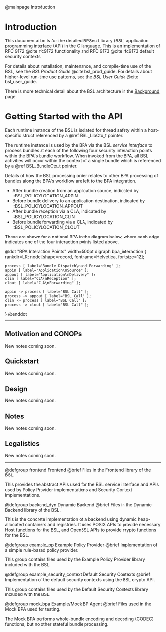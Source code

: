 <!--
Copyright (c) 2025 The Johns Hopkins University Applied Physics
Laboratory LLC.

This file is part of the Bundle Protocol Security Library (BSL).

Licensed under the Apache License, Version 2.0 (the "License");
you may not use this file except in compliance with the License.
You may obtain a copy of the License at
    http://www.apache.org/licenses/LICENSE-2.0
Unless required by applicable law or agreed to in writing, software
distributed under the License is distributed on an "AS IS" BASIS,
WITHOUT WARRANTIES OR CONDITIONS OF ANY KIND, either express or implied.
See the License for the specific language governing permissions and
limitations under the License.

This work was performed for the Jet Propulsion Laboratory, California
Institute of Technology, sponsored by the United States Government under
the prime contract 80NM0018D0004 between the Caltech and NASA under
subcontract 1700763.
-->
@mainpage Introduction

# Introduction


This documentation is for the detailed BPSec Library (BSL) application programming interface (API) in the C language.
This is an implementation of RFC 9172 @cite rfc9172 functionality and RFC 9173 @cite rfc9173 default security contexts.

For details about installation, maintenance, and compile-time use of the BSL, see the _BSL Product Guide_ @cite bsl_prod_guide.
For details about higher-level run-time use patterns, see the _BSL User Guide_ @cite bsl_user_guide.

There is more technical detail about the BSL architecture in the [Background](Background.md) page.

# Getting Started with the API

Each runtime instance of the BSL is isolated for thread safety within a host-specific struct referenced by a @ref BSL_LibCtx_t pointer.

The runtime instance is used by the BPA via the BSL _service interface_ to process bundles at each of the following four security interaction points within the BPA's bundle workflow.
When invoked from the BPA, all BSL activities will occur within the context of a single bundle which is referenced by a @ref BSL_BundleCtx_t pointer.

Details of how the BSL processing order relates to other BPA processing of bundles along the BPA's workflow are left to the BPA integration.

* After bundle creation from an application source, indicated by ::BSL_POLICYLOCATION_APPIN
* Before bundle delivery to an application destination, indicated by ::BSL_POLICYLOCATION_APPOUT
* After bundle reception via a CLA, indicated by ::BSL_POLICYLOCATION_CLIN
* Before bundle forwarding via a CLA, indicated by ::BSL_POLICYLOCATION_CLOUT

These are shown for a notional BPA in the diagram below, where each edge indicates one of the four interaction points listed above.

@dot "BPA Interaction Points" width=500pt
digraph bpa_interaction {
    rankdir=LR;
    node [shape=record, fontname=Helvetica, fontsize=12];

    process [ label="Bundle Dispatch\nand Forwarding" ];
    appin [ label="Application\nSource" ];
    appout [ label="Application\nDelivery" ];
    clin [ label="CLA\nReception" ];
    clout [ label="CLA\nForwarding" ];

    appin -> process [ label="BSL Call" ];
    process -> appout [ label="BSL Call" ];
    clin -> process [ label="BSL Call" ];
    process -> clout [ label="BSL Call" ];
}
@enddot

---

## Motivation and CONOPs

New notes coming soon.

## Quickstart

New notes coming soon.

## Design

New notes coming soon.

## Notes

New notes coming soon.

## Legalistics

New notes coming soon.

---


@defgroup frontend Frontend
@brief Files in the Frontend library of the BSL.

This provides the abstract APIs used for the BSL service interface and APIs used by Policy Provider implementations and Security Context implementations.


@defgroup backend_dyn Dynamic Backend
@brief Files in the Dynamic Backend library of the BSL.

This is the concrete implementation of a backend using dynamic heap-allocated containers and registries.
It uses POSIX APIs to provide necessary Host functions for the BSL, and OpenSSL APIs to provide crypto functions for the BSL.


@defgroup example_pp Example Policy Provider
@brief Implementation of a simple rule-based policy provider.

This group contains files used by the Example Policy Provider library included with the BSL.


@defgroup example_security_context Default Security Contexts
@brief Implementation of the default security contexts using the BSL crypto API.

This group contains files used by the Default Security Contexts library included with the BSL.

@defgroup mock_bpa Example/Mock BP Agent
@brief Files used in the Mock BPA used for testing.

The Mock BPA performs whole-bundle encoding and decoding (CODEC) functions, but no other stateful bundle processing.
